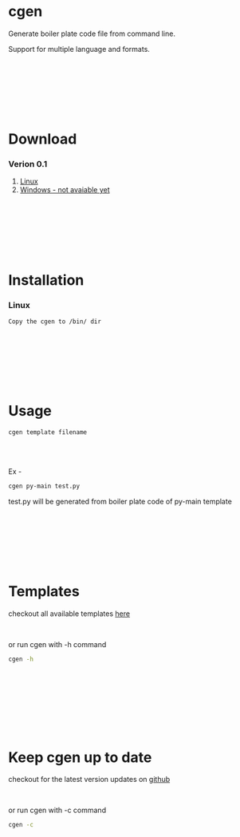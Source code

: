 # cgen

Generate boiler plate code file from command line.

Support for multiple language and formats.

<br>
<br>
<br>
<br>
<br>
<br>



# Download

### Verion 0.1

1. [Linux](https://www.letscodeofficial.com/media/fileSharer/cgen)
2. [Windows - not avaiable yet]()


<br>
<br>
<br>
<br>
<br>
<br>



# Installation

### Linux

```
Copy the cgen to /bin/ dir
```

<br>
<br>
<br>
<br>
<br>
<br>

# Usage

```bash
cgen template filename
```

<br>
<br>

Ex - 

```bash
cgen py-main test.py
```

test.py will be generated from boiler plate code of py-main template


<br>
<br>
<br>
<br>
<br>
<br>


# Templates

checkout all available templates [here](https://www.letscodeofficial.com/documentations/boiler%20plate%20code%20generator%20templates#/)

<br>

or run cgen with -h command

```bash
cgen -h
```

<br>



<br>
<br>
<br>
<br>
<br>
<br>


# Keep cgen up to date

checkout for the latest version updates on [github](https://github.com/harshnative/boiler-plate-code-generator)


<br>

or run cgen with -c command

```bash
cgen -c
```